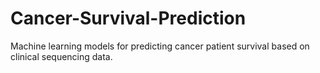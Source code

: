 # Cancer-Survival-Prediction
Machine learning models for predicting cancer patient survival based on clinical sequencing data.
